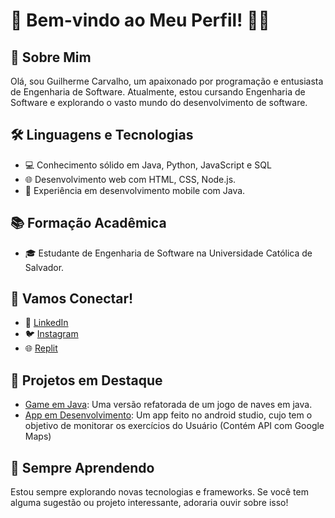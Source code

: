 # 👋 Bem-vindo ao Meu Perfil! 👨‍💻

## 🚀 Sobre Mim

Olá, sou Guilherme Carvalho, um apaixonado por programação e entusiasta de Engenharia de Software. Atualmente, estou cursando Engenharia de Software e explorando o vasto mundo do desenvolvimento de software.

## 🛠️ Linguagens e Tecnologias

- 💻 Conhecimento sólido em Java, Python, JavaScript e SQL
- 🌐 Desenvolvimento web com HTML, CSS, Node.js.
- 📱 Experiência em desenvolvimento mobile com Java.

## 📚 Formação Acadêmica

- 🎓 Estudante de Engenharia de Software na Universidade Católica de Salvador.

## 🤝 Vamos Conectar!

- 🔗 [LinkedIn](https://www.linkedin.com/in/guilherme-carvalho-bbb584215/)
- 🐦 [Instagram](https://www.instagram.com/https.carvalhogui/)
- 🌐 [Replit](https://replit.com/@LUISGUILHERME56)

## 🚀 Projetos em Destaque

- [Game em Java]([https://github.com/seu-username/projeto-1](https://github.com/Fiudy/Trabalho-POOAvancado.git)): Uma versão refatorada de um jogo de naves em java.
- [App em Desenvolvimento]([https://github.com/seu-username/projeto-2](https://github.com/Fiudy/Aplicativo.git)): Um app feito no android studio, cujo tem o objetivo de monitorar os exercícios do Usuário (Contém API com Google Maps)

## 🌱 Sempre Aprendendo

Estou sempre explorando novas tecnologias e frameworks. Se você tem alguma sugestão ou projeto interessante, adoraria ouvir sobre isso!

